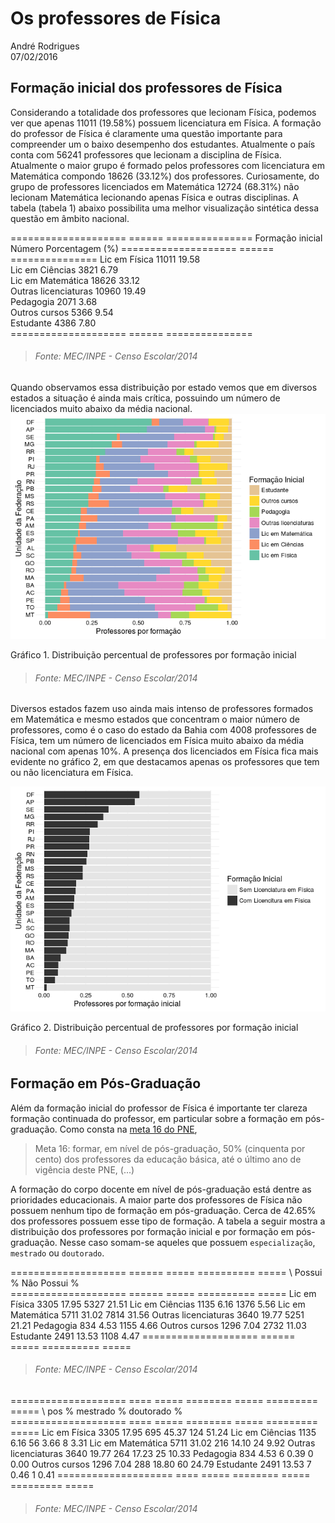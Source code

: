 # Os professores de Física
André Rodrigues  
07/02/2016  

## Formação inicial dos professores de Física

Considerando a totalidade dos professores que lecionam Física, podemos ver que apenas 11011 (19.58%) possuem licenciatura em Física. A formação do professor de Física é claramente uma questão importante para compreender um o baixo desempenho dos estudantes. Atualmente o país conta com 56241 professores que lecionam a disciplina de Física. Atualmente o maior grupo é formado pelos professores com licenciatura em Matemática compondo 18626 (33.12%) dos professores. Curiosamente, do grupo de professores licenciados em Matemática 12724 (68.31%) não lecionam Matemática lecionando apenas Física e outras disciplinas. A tabela (tabela 1) abaixo possibilita uma melhor visualização sintética dessa questão em âmbito nacional.


====================  ======  ===============
  Formação inicial    Número  Porcentagem (%)
====================  ======  ===============
   Lic em Física      11011        19.58     
  Lic em Ciências      3821        6.79      
 Lic em Matemática    18626        33.12     
Outras licenciaturas  10960        19.49     
     Pedagogia         2071        3.68      
   Outros cursos       5366        9.54      
     Estudante         4386        7.80      
====================  ======  ===============

> ###### Fonte: MEC/INPE - Censo Escolar/2014

Quando observamos essa distribuição por estado vemos que em diversos estados a situação é ainda mais crítica, possuindo um número de licenciados muito abaixo da média nacional.
![](form-inicial_files/figure-html/grafico1-1.png) 

Gráfico 1. Distribuição percentual de professores por formação inicial

> ###### Fonte: MEC/INPE - Censo Escolar/2014

Diversos estados fazem uso ainda mais intenso de professores formados em Matemática e mesmo estados que concentram o maior número de professores, como é o caso do estado da Bahia com 4008 professores de Física, tem um número de licenciados em Física muito abaixo da média nacional com apenas 10%. A presença dos licenciados em Física fica mais evidente no gráfico 2, em que destacamos apenas os professores que tem ou não licenciatura em Física.

![](form-inicial_files/figure-html/grafico2-1.png) 

Gráfico 2. Distribuição percentual de professores por formação inicial

> ###### Fonte: MEC/INPE - Censo Escolar/2014


## Formação em Pós-Graduação

Além da formação inicial do professor de Física é importante ter clareza formação continuada do professor, em particular sobre a formação em pós-graduação. Como consta na [meta 16 do PNE](http://pne.mec.gov.br/images/pdf/pne_conhecendo_20_metas.pdf#12), 

> Meta 16: formar, em nível de pós-graduação, 50% (cinquenta por cento) dos professores da educação básica, até o último ano de vigência deste PNE, (...)

A formação do corpo docente em nível de pós-graduação está dentre as prioridades educacionais. A maior parte dos professores de Física não possuem nenhum tipo de formação em pós-graduação. Cerca de 42.65% dos professores possuem esse tipo de formação. A tabela a seguir mostra a distribuição dos professores por formação inicial e por formação em pós-graduação. Nesse caso somam-se aqueles que possuem `especialização`, `mestrado` ou `doutorado`. 


====================  ======  =====  ==========  =====
\                     Possui    %    Não Possui    %  
====================  ======  =====  ==========  =====
Lic em Física          3305   17.95     5327     21.51
Lic em Ciências        1135   6.16      1376     5.56 
Lic em Matemática      5711   31.02     7814     31.56
Outras licenciaturas   3640   19.77     5251     21.21
Pedagogia              834    4.53      1155     4.66 
Outros cursos          1296   7.04      2732     11.03
Estudante              2491   13.53     1108     4.47 
====================  ======  =====  ==========  =====

> ###### Fonte: MEC/INPE - Censo Escolar/2014




====================  ====  =====  ========  =====  =========  =====
\                     pos     %    mestrado    %    doutorado    %  
====================  ====  =====  ========  =====  =========  =====
Lic em Física         3305  17.95    695     45.37     124     51.24
Lic em Ciências       1135  6.16      56     3.66       8      3.31 
Lic em Matemática     5711  31.02    216     14.10     24      9.92 
Outras licenciaturas  3640  19.77    264     17.23     25      10.33
Pedagogia             834   4.53      6      0.39       0      0.00 
Outros cursos         1296  7.04     288     18.80     60      24.79
Estudante             2491  13.53     7      0.46       1      0.41 
====================  ====  =====  ========  =====  =========  =====

> ###### Fonte: MEC/INPE - Censo Escolar/2014



